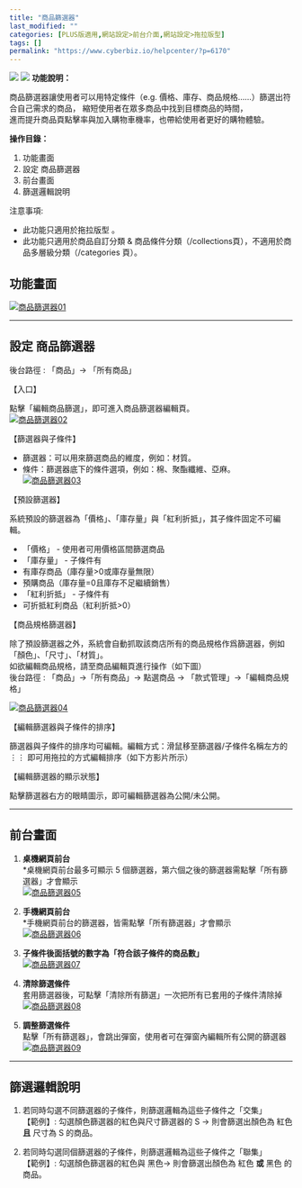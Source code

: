 ```yaml
---
title: "商品篩選器"
last_modified: ""
categories: [PLUS版適用,網站設定>前台介面,網站設定>拖拉版型]
tags: []
permalink: "https://www.cyberbiz.io/helpcenter/?p=6170"
---
```


![](https://www.cyberbiz.io/helpcenter/wp-content/uploads/一般版2.png)
![](https://www.cyberbiz.io/helpcenter/wp-content/uploads/PLUS版2.png)
**功能說明：**  

商品篩選器讓使用者可以用特定條件（e.g. 價格、庫存、商品規格……）篩選出符合自己需求的商品， 縮短使用者在眾多商品中找到目標商品的時間，  
進而提升商品頁點擊率與加入購物車機率，也帶給使用者更好的購物體驗。

**操作目錄：**

1. 功能畫面 
2. 設定 商品篩選器
3. 前台畫面
4. 篩選邏輯說明

注意事項:  

* 此功能只適用於拖拉版型 。
* 此功能只適用於商品自訂分類 & 商品條件分類（/collections頁），不適用於商品多層級分類（/categories 頁）。



## 功能畫面

[![商品篩選器01](https://www.cyberbiz.io/support/wp-content/uploads/商品篩選器01.png)](https://www.cyberbiz.io/support/wp-content/uploads/商品篩選器01.png)  


* * *

## 設定 商品篩選器

後台路徑 : 「商品」→ 「所有商品」  


【入口】

點擊「編輯商品篩選」，即可進入商品篩選器編輯頁。  
[![商品篩選器02](https://www.cyberbiz.io/support/wp-content/uploads/商品篩選器02.png)](https://www.cyberbiz.io/support/wp-content/uploads/商品篩選器02.png)  


【篩選器與子條件】

* 篩選器：可以用來篩選商品的維度，例如：材質。
* 條件：篩選器底下的條件選項，例如：棉、聚酯纖維、亞麻。
[![商品篩選器03](https://www.cyberbiz.io/support/wp-content/uploads/商品篩選器03.png)](https://www.cyberbiz.io/support/wp-content/uploads/商品篩選器03.png)




【預設篩選器】

系統預設的篩選器為「價格」、「庫存量」與「紅利折抵」，其子條件固定不可編輯。

* 「價格」 - 使用者可用價格區間篩選商品
* 「庫存量」 - 子條件有 
* 有庫存商品（庫存量>0或庫存量無限）
* 預購商品（庫存量=0且庫存不足繼續銷售）
* 「紅利折抵」 - 子條件有 
* 可折抵紅利商品（紅利折抵>0）




【商品規格篩選器】

除了預設篩選器之外，系統會自動抓取該商店所有的商品規格作爲篩選器，例如「顏色」、「尺寸」、「材質」。  
如欲編輯商品規格，請至商品編輯頁進行操作（如下圖）  
後台路徑 : 「商品」→「所有商品」→ 點選商品 → 「款式管理」→「編輯商品規格」  

[![商品篩選器04](https://www.cyberbiz.io/support/wp-content/uploads/商品篩選器04.png)](https://www.cyberbiz.io/support/wp-content/uploads/商品篩選器04.png)  


【編輯篩選器與子條件的排序】

篩選器與子條件的排序均可編輯。編輯方式：滑鼠移至篩選器/子條件名稱左方的 ⋮⋮ 即可用拖拉的方式編輯排序（如下方影片所示）  




【編輯篩選器的顯示狀態】

點擊篩選器右方的眼睛圖示，即可編輯篩選器為公開/未公開。  



* * *

## 前台畫面



1. **桌機網頁前台**  
*桌機網頁前台最多可顯示 5 個篩選器，第六個之後的篩選器需點擊「所有篩選器」才會顯示  
[![商品篩選器05](https://www.cyberbiz.io/support/wp-content/uploads/商品篩選器05.png)](https://www.cyberbiz.io/support/wp-content/uploads/商品篩選器05.png)



2. **手機網頁前台**  
*手機網頁前台的篩選器，皆需點擊「所有篩選器」才會顯示  
[![商品篩選器06](https://www.cyberbiz.io/support/wp-content/uploads/商品篩選器06.png)](https://www.cyberbiz.io/support/wp-content/uploads/商品篩選器06.png)



3. **子條件後面括號的數字為「符合該子條件的商品數」**  
[![商品篩選器07](https://www.cyberbiz.io/support/wp-content/uploads/商品篩選器07.png)](https://www.cyberbiz.io/support/wp-content/uploads/商品篩選器07.png)



4. **清除篩選條件**  
套用篩選器後，可點擊「清除所有篩選」一次把所有已套用的子條件清除掉  
[![商品篩選器08](https://www.cyberbiz.io/support/wp-content/uploads/商品篩選器08.png)](https://www.cyberbiz.io/support/wp-content/uploads/商品篩選器08.png)



5. **調整篩選條件**  
點擊「所有篩選器」，會跳出彈窗，使用者可在彈窗內編輯所有公開的篩選器  
[![商品篩選器09](https://www.cyberbiz.io/support/wp-content/uploads/商品篩選器09.png)](https://www.cyberbiz.io/support/wp-content/uploads/商品篩選器09.png)





* * *

## 篩選邏輯說明



1. 若同時勾選不同篩選器的子條件，則篩選邏輯為這些子條件之「交集」   
【範例】: 勾選顏色篩選器的紅色與尺寸篩選器的 S → 則會篩選出顏色為 紅色 **且** 尺寸為 S 的商品。

2. 若同時勾選同個篩選器的子條件，則篩選邏輯為這些子條件之「聯集」   
【範例】: 勾選顏色篩選器的紅色與 黑色→ 則會篩選出顏色為 紅色 **或** 黑色 的商品。



